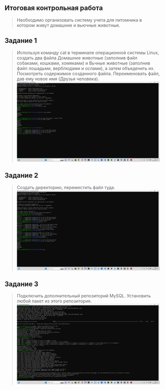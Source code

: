 ## Итоговая контрольная работа
   > Необходимо организовать систему учета для питомника в котором живут домашние и вьючные животные.

## Задание 1
   > Используя команду cat в терминале операционной системы Linux, создать два файла Домашние животные (заполнив файл собаками, кошками, хомяками) и Вьчные животные (заполнив файл лошадьми, верблюдами и ослами), а затем объеденить их. Посмотреть содержимое созданного файла. Переименовать файл, дав ему новое имя (Друзья человека).
   > ![Скрин 1](https://github.com/OlegShuliak/ShuliakOleg_FinalControlWork/raw/main/ScreenShots/Task1.png)

## Задание 2
   > Создать директорию, переместить файл туда.
   > ![Скрин 2](https://github.com/OlegShuliak/ShuliakOleg_FinalControlWork/raw/main/ScreenShots/Task2.png)

## Задание 3
   > Подключить дополнительный репозиторий MySQL. Установить любой пакет из этого репозитория.
   > ![Скрин 3](https://github.com/OlegShuliak/ShuliakOleg_FinalControlWork/raw/main/ScreenShots/Task3.png)



